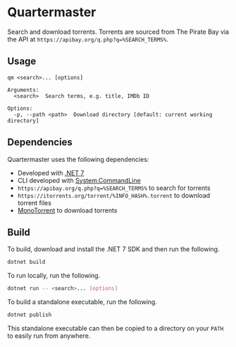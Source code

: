 # Quartermaster

Search and download torrents. Torrents are sourced from The Pirate Bay via the
API at `https://apibay.org/q.php?q=%SEARCH_TERMS%`.

## Usage

```plaintext
qm <search>... [options]

Arguments:
  <search>  Search terms, e.g. title, IMDb ID

Options:
  -p, --path <path>  Download directory [default: current working directory]
```

## Dependencies

Quartermaster uses the following dependencies:

* Developed with [.NET 7]
* CLI developed with [System.CommandLine]
* `https://apibay.org/q.php?q=%SEARCH_TERMS%` to search for torrents
* `https://itorrents.org/torrent/%INFO_HASH%.torrent` to download torrent files
* [MonoTorrent] to download torrents

## Build

To build, download and install the .NET 7 SDK and then run the following.

```bash
dotnet build
```

To run locally, run the following.

```bash
dotnet run -- <search>... [options]
```

To build a standalone executable, run the following.

```bash
dotnet publish
```

This standalone executable can then be copied to a directory on your `PATH` to
easily run from anywhere.

[.NET 7]: https://dotnet.microsoft.com/en-us/download/dotnet/7.0
[MonoTorrent]: https://www.nuget.org/packages/MonoTorrent/
[System.CommandLine]: https://www.nuget.org/packages/System.CommandLine